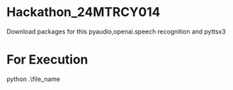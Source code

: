 # Hackathon_24MTRCY014
Download packages for this pyaudio,openai.speech recognition and pyttsx3
# For Execution
python .\file_name
